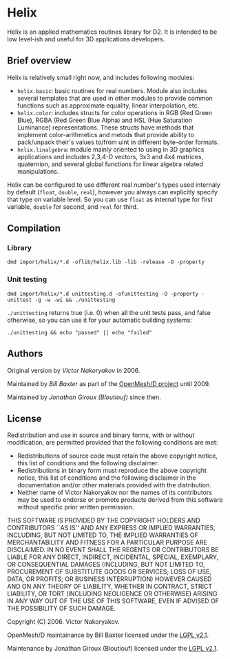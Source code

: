 Helix
=====

Helix is an applied mathematics routines library for D2. It is intended to be low level-ish and useful for 3D applications developers.

Brief overview
--------------

Helix is relatively small right now, and includes following modules:

* `helix.basic`: basic routines for real numbers. Module also includes several templates that are used in other modules to provide common functions such as approximate equality, linear interpolation, etc.
* `helix.color`: includes structs for color operations in RGB (Red Green Blue), RGBA (Red Green Blue Alpha) and HSL (Hue Saturation Luminance) representations. These structs have methods that implement color-arithmetics and metods that provide ability to pack/unpack their's values to/from uint in different byte-order formats.
* `helix.linalgebra`: module mainly oriented to using in 3D graphics applications and includes 2,3,4-D vectors, 3x3 and 4x4 matrices, quaternion, and several global functions for linear algebra related manipulations.

Helix can be configured to use different real number's types used internaly by default (`float`, `double`, `real`), however you always can explicitly specify that type on variable level. So you can use `float` as internal type for first variable, `double` for second, and `real` for third.

Compilation
-----------

### Library

	dmd import/helix/*.d -oflib/helix.lib -lib -release -O -property

### Unit testing

	dmd import/helix/*.d unittesting.d -ofunittesting -O -property -unittest -g -w -wi && ./unittesting

`./unittesting` returns true (i.e. 0) when all the unit tests pass, and false otherwise, so you can use it for your automatic building systems:

	./unittesting && echo "passed" || echo "failed"
	
Authors
-------

Original version by *Victor Nakoryakov* in 2006.

Maintained by *Bill Baxter* as part of the [OpenMesh/D project](http://www.dsource.org/projects/openmeshd) until 2009.

Maintained by *Jonathan Giroux (Bloutiouf)* since then.

License
-------

Redistribution and use in source and binary forms, with or without
modification, are permitted provided that the following conditions
are met:

* Redistributions of source code must retain the above copyright
notice, this list of conditions and the following disclaimer.
* Redistributions in binary form must reproduce the above
copyright notice, this list of conditions and the following
disclaimer in the documentation and/or other materials provided
with the distribution.
* Neither name of Victor Nakoryakov nor the names of
its contributors may be used to endorse or promote products
derived from this software without specific prior written
permission.

THIS SOFTWARE IS PROVIDED BY THE COPYRIGHT HOLDERS AND CONTRIBUTORS
``AS IS'' AND ANY EXPRESS OR IMPLIED WARRANTIES, INCLUDING, BUT NOT
LIMITED TO, THE IMPLIED WARRANTIES OF MERCHANTABILITY AND FITNESS
FOR A PARTICULAR PURPOSE ARE DISCLAIMED. IN NO EVENT SHALL THE
REGENTS OR CONTRIBUTORS BE LIABLE FOR ANY DIRECT, INDIRECT,
INCIDENTAL, SPECIAL, EXEMPLARY, OR CONSEQUENTIAL DAMAGES
(INCLUDING, BUT NOT LIMITED TO, PROCUREMENT OF SUBSTITUTE GOODS OR
SERVICES; LOSS OF USE, DATA, OR PROFITS; OR BUSINESS INTERRUPTION)
HOWEVER CAUSED AND ON ANY THEORY OF LIABILITY, WHETHER IN CONTRACT,
STRICT LIABILITY, OR TORT (INCLUDING NEGLIGENCE OR OTHERWISE)
ARISING IN ANY WAY OUT OF THE USE OF THIS SOFTWARE, EVEN IF ADVISED
OF THE POSSIBILITY OF SUCH DAMAGE.

Copyright (C) 2006. Victor Nakoryakov.

OpenMesh/D maintainance by Bill Baxter licensed under the [LGPL v2.1](http://www.gnu.org/licenses/lgpl-2.1.html).

Maintenance by Jonathan Giroux (Bloutiouf) licensed under the [LGPL v2.1](http://www.gnu.org/licenses/lgpl-2.1.html).